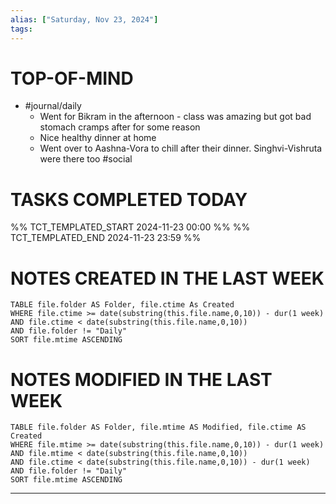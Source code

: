 ```yaml
---
alias: ["Saturday, Nov 23, 2024"]
tags: 
---
```

# TOP-OF-MIND
- #journal/daily 
	- Went for Bikram in the afternoon - class was amazing but got bad stomach cramps after for some reason
	- Nice healthy dinner at home  
	- Went over to Aashna-Vora to chill after their dinner. Singhvi-Vishruta were there too #social 

# TASKS COMPLETED TODAY
%% TCT_TEMPLATED_START 2024-11-23 00:00 %%
%% TCT_TEMPLATED_END 2024-11-23 23:59 %%


# NOTES CREATED IN THE LAST WEEK
``` dataview
TABLE file.folder AS Folder, file.ctime As Created
WHERE file.ctime >= date(substring(this.file.name,0,10)) - dur(1 week) 
AND file.ctime < date(substring(this.file.name,0,10)) 
AND file.folder != "Daily"
SORT file.mtime ASCENDING
```

# NOTES MODIFIED IN THE LAST WEEK
``` dataview
TABLE file.folder AS Folder, file.mtime AS Modified, file.ctime AS Created
WHERE file.mtime >= date(substring(this.file.name,0,10)) - dur(1 week)
AND file.mtime < date(substring(this.file.name,0,10))
AND file.ctime < date(substring(this.file.name,0,10)) - dur(1 week)
AND file.folder != "Daily"
SORT file.mtime ASCENDING
```
---
